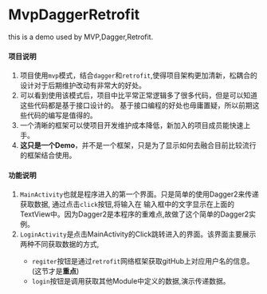 # MvpDaggerRetrofit
this is a demo used by MVP,Dagger,Retrofit.

#### 项目说明
1. 项目使用`mvp`模式，结合`dagger`和`retrofit`,使得项目架构更加清新，松耦合的设计对于后期维护改动有非常大的好处。
2. 可以看到使用该模式后，项目中比平常正常逻辑多了很多代码，但是可以知道这些代码都是基于接口设计的。
基于接口编程的好处也毋庸置疑，所以前期这些代码的编写是值得的。
3. 一个清晰的框架可以使项目开发维护成本降低，新加入的项目成员能快速上手。
4. **这只是一个Demo**，并不是一个框架，只是为了显示如何去融合目前比较流行的框架结合使用。

#### 功能说明
1. `MainActivity`也就是程序进入的第一个界面。只是简单的使用Dagger2来传递获取数据, 通过点击`click`按钮,将输入在
输入框中的文字显示在上面的TextView中。因为Dagger2是本程序的重难点,故做了这个简单的Dagger2实例。
2. `LoginActivity`是点击MainActivity的Click跳转进入的界面。该界面主要展示两种不同获取数据的方式,<p/>
    + `regiter`按钮是通过`retrofit`网络框架获取gitHub上对应用户名的信息。(这节才是**重点**)
    +  `login`按钮是调用获取其他Module中定义的数据,演示传递数据。
